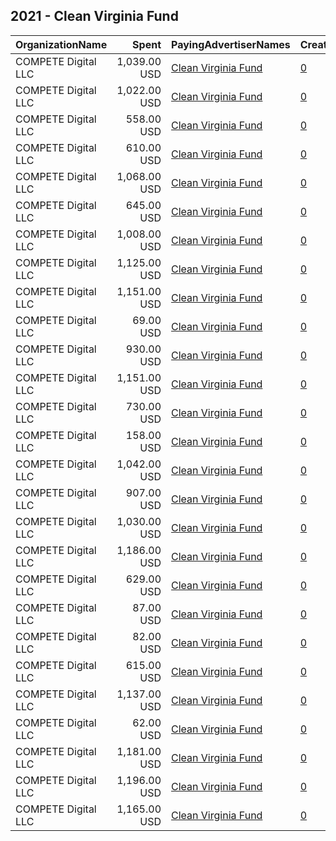 ## 2021 - Clean Virginia Fund 
|OrganizationName|Spent|PayingAdvertiserNames|CreativeUrls|Impressions|Genders|AgeBrackets|CountryCodes|BillingAddresses|CandidateBallotInformation|
|:---|---:|:---|:---|---:|:---|:---|:---|:---|:---|
|COMPETE Digital LLC|1,039.00 USD|[Clean Virginia Fund](2021/Clean_Virginia_Fund.md)|[0](https://www.snap.com/political-ads/asset/8c89e7b4520dc96363df1812611ac8838058aa0a9a9452cbefea77b85587ab9e?mediaType=mp4)|46,235||18+|united states|"1317 Potomac Ave SE,Washington,20003,US"|Clean Virginia Fund|
|COMPETE Digital LLC|1,022.00 USD|[Clean Virginia Fund](2021/Clean_Virginia_Fund.md)|[0](https://www.snap.com/political-ads/asset/9633f0c85ac506cd7ee7441f597ec49d6d5d8ccb7224493ffd5e90dd32db4397?mediaType=mp4)|45,614||18+|united states|"1317 Potomac Ave SE,Washington,20003,US"|Clean Virginia Fund|
|COMPETE Digital LLC|558.00 USD|[Clean Virginia Fund](2021/Clean_Virginia_Fund.md)|[0](https://www.snap.com/political-ads/asset/90caa3cbd66fb83238de1afbde2c0cfd6d97f58e50c896ec59b46eed27bd04ed?mediaType=mp4)|39,569||18+|united states|"1317 Potomac Ave SE,Washington,20003,US"|Jennifer Carroll Foy|
|COMPETE Digital LLC|610.00 USD|[Clean Virginia Fund](2021/Clean_Virginia_Fund.md)|[0](https://www.snap.com/political-ads/asset/9610b7711710e6bd801c51fd0f85e4c6844d2ff63afa3890a343b495c5661e1f?mediaType=mp4)|43,755||18+|united states|"1317 Potomac Ave SE,Washington,20003,US"|Jennifer Carroll Foy|
|COMPETE Digital LLC|1,068.00 USD|[Clean Virginia Fund](2021/Clean_Virginia_Fund.md)|[0](https://www.snap.com/political-ads/asset/8b2a49aae691977f9edfd5b7c73e095259742d0f62ef8ea9d5bb85eb83b4d91f?mediaType=mp4)|48,505||18+|united states|"1317 Potomac Ave SE,Washington,20003,US"|Clean Virginia Fund|
|COMPETE Digital LLC|645.00 USD|[Clean Virginia Fund](2021/Clean_Virginia_Fund.md)|[0](https://www.snap.com/political-ads/asset/80e41963e80dcdc7b7451bee1badc73994d87b0df30a22056ad0321771b9e6df?mediaType=mp4)|39,245||18+|united states|"1317 Potomac Ave SE,Washington,20003,US"|Jennifer Carroll Foy|
|COMPETE Digital LLC|1,008.00 USD|[Clean Virginia Fund](2021/Clean_Virginia_Fund.md)|[0](https://www.snap.com/political-ads/asset/f442ee519c66a0153d9a06173f9691be9ce6cbb46c600925485444b460628286?mediaType=mp4)|39,785||18+|united states|"1317 Potomac Ave SE,Washington,20003,US"|Clean Virginia Fund|
|COMPETE Digital LLC|1,125.00 USD|[Clean Virginia Fund](2021/Clean_Virginia_Fund.md)|[0](https://www.snap.com/political-ads/asset/ab9e4d5f03c3784562c57ba32d5bb9f69c52eca28ff59335ab30a8d8ed7a6904?mediaType=mp4)|40,158||18+|united states|"1317 Potomac Ave SE,Washington,20003,US"|Clean Virginia Fund|
|COMPETE Digital LLC|1,151.00 USD|[Clean Virginia Fund](2021/Clean_Virginia_Fund.md)|[0](https://www.snap.com/political-ads/asset/200ec7ac613e483e8001c411fc6f581c75436f42feacba1e08f3be85fb824995?mediaType=mp4)|52,360||18+|united states|"1317 Potomac Ave SE,Washington,20003,US"|Clean Virginia Fund|
|COMPETE Digital LLC|69.00 USD|[Clean Virginia Fund](2021/Clean_Virginia_Fund.md)|[0](https://www.snap.com/political-ads/asset/d20a1132d8417fc57218c7cb201f2162efd9b215b78b0ea690ab44c6715ab469?mediaType=jpg)|5,013||18+|united states|"1317 Potomac Ave SE,Washington,20003,US"||
|COMPETE Digital LLC|930.00 USD|[Clean Virginia Fund](2021/Clean_Virginia_Fund.md)|[0](https://www.snap.com/political-ads/asset/044e7ea91018f9782ab916758585c507479d6ca95a6d05b6753fa0a2255041cf?mediaType=mp4)|59,731||18+|united states|"1317 Potomac Ave SE,Washington,20003,US"|Jay Jones|
|COMPETE Digital LLC|1,151.00 USD|[Clean Virginia Fund](2021/Clean_Virginia_Fund.md)|[0](https://www.snap.com/political-ads/asset/057c8b539208e118ee54a3605c89f01cb81543692338185f4fbf9904c9dfd993?mediaType=mp4)|54,704||18+|united states|"1317 Potomac Ave SE,Washington,20003,US"|Clean Virginia Fund|
|COMPETE Digital LLC|730.00 USD|[Clean Virginia Fund](2021/Clean_Virginia_Fund.md)|[0](https://www.snap.com/political-ads/asset/477a063871971fdad3c212708cb9c9dd0b9f142f895c27db0830a89b006d746f?mediaType=mp4)|46,699||18+|united states|"1317 Potomac Ave SE,Washington,20003,US"|Jay Jones|
|COMPETE Digital LLC|158.00 USD|[Clean Virginia Fund](2021/Clean_Virginia_Fund.md)|[0](https://www.snap.com/political-ads/asset/d8460f037b7bd552e4fe704061e184e5db23c6fe021d579c39cd26ec9e537739?mediaType=jpg)|12,425||18+|united states|"1317 Potomac Ave SE,Washington,20003,US"||
|COMPETE Digital LLC|1,042.00 USD|[Clean Virginia Fund](2021/Clean_Virginia_Fund.md)|[0](https://www.snap.com/political-ads/asset/b3f7192ed57aebdc08f4e44bb4c861faa003b54c0cd590d304f0a23313924a63?mediaType=mp4)|39,939||18+|united states|"1317 Potomac Ave SE,Washington,20003,US"|Clean Virginia Fund|
|COMPETE Digital LLC|907.00 USD|[Clean Virginia Fund](2021/Clean_Virginia_Fund.md)|[0](https://www.snap.com/political-ads/asset/7e4e0f2264ca20b557daafc0919957579b747d177157bd469766ac167c3d0701?mediaType=mp4)|31,192||18+|united states|"1317 Potomac Ave SE,Washington,20003,US"|Clean Virginia Fund|
|COMPETE Digital LLC|1,030.00 USD|[Clean Virginia Fund](2021/Clean_Virginia_Fund.md)|[0](https://www.snap.com/political-ads/asset/18228afb4efdcf5cba017e5f1180a11a4232e48274d8539dcef34b556509cf0a?mediaType=mp4)|40,260||18+|united states|"1317 Potomac Ave SE,Washington,20003,US"|Clean Virginia Fund|
|COMPETE Digital LLC|1,186.00 USD|[Clean Virginia Fund](2021/Clean_Virginia_Fund.md)|[0](https://www.snap.com/political-ads/asset/4fd8d52a08b51b2cc34a3a393d01d7c3b84e80229755591cbee7b98ff2a8ccca?mediaType=mp4)|57,115||18+|united states|"1317 Potomac Ave SE,Washington,20003,US"|Clean Virginia Fund|
|COMPETE Digital LLC|629.00 USD|[Clean Virginia Fund](2021/Clean_Virginia_Fund.md)|[0](https://www.snap.com/political-ads/asset/56600f44d6d9958156058fbb786c68a7c6daa8c3012ecc11d69e237e8dbfaa86?mediaType=mp4)|22,561||18+|united states|"1317 Potomac Ave SE,Washington,20003,US"|Clean Virginia Fund|
|COMPETE Digital LLC|87.00 USD|[Clean Virginia Fund](2021/Clean_Virginia_Fund.md)|[0](https://www.snap.com/political-ads/asset/d8460f037b7bd552e4fe704061e184e5db23c6fe021d579c39cd26ec9e537739?mediaType=jpg)|12,992||18+|united states|"1317 Potomac Ave SE,Washington,20003,US"||
|COMPETE Digital LLC|82.00 USD|[Clean Virginia Fund](2021/Clean_Virginia_Fund.md)|[0](https://www.snap.com/political-ads/asset/ad148583e2840416c6f851206b5dc69a59a3f29550996a7a53ef98c6eb8a3a76?mediaType=mp4)|3,652||18+|united states|"1317 Potomac Ave SE,Washington,20003,US"|Clean Virginia Fund|
|COMPETE Digital LLC|615.00 USD|[Clean Virginia Fund](2021/Clean_Virginia_Fund.md)|[0](https://www.snap.com/political-ads/asset/98926700e24b6fc2b182a65f36a396d6602f23ccc5c4834b6f7d193e0b9e6094?mediaType=mp4)|38,471||18+|united states|"1317 Potomac Ave SE,Washington,20003,US"|Jennifer Carroll Foy|
|COMPETE Digital LLC|1,137.00 USD|[Clean Virginia Fund](2021/Clean_Virginia_Fund.md)|[0](https://www.snap.com/political-ads/asset/3de29e1da0c9126d161c045875d89acdcbcdd41fb6dd507f7b7858fb491b1bc9?mediaType=mp4)|51,813||18+|united states|"1317 Potomac Ave SE,Washington,20003,US"|Clean Virginia Fund|
|COMPETE Digital LLC|62.00 USD|[Clean Virginia Fund](2021/Clean_Virginia_Fund.md)|[0](https://www.snap.com/political-ads/asset/d20a1132d8417fc57218c7cb201f2162efd9b215b78b0ea690ab44c6715ab469?mediaType=jpg)|8,404||18+|united states|"1317 Potomac Ave SE,Washington,20003,US"||
|COMPETE Digital LLC|1,181.00 USD|[Clean Virginia Fund](2021/Clean_Virginia_Fund.md)|[0](https://www.snap.com/political-ads/asset/4648cf0e3196ef18a606252e22921ba3132c95c8d5663b751efe92afd94207b1?mediaType=mp4)|56,722||18+|united states|"1317 Potomac Ave SE,Washington,20003,US"|Clean Virginia Fund|
|COMPETE Digital LLC|1,196.00 USD|[Clean Virginia Fund](2021/Clean_Virginia_Fund.md)|[0](https://www.snap.com/political-ads/asset/21dc826966e96980d125f3ed3ac3d70772cc6e7f19ea3b2aa7d0512d906d8b40?mediaType=mp4)|56,190||18+|united states|"1317 Potomac Ave SE,Washington,20003,US"|Clean Virginia Fund|
|COMPETE Digital LLC|1,165.00 USD|[Clean Virginia Fund](2021/Clean_Virginia_Fund.md)|[0](https://www.snap.com/political-ads/asset/91105bfaa784f2ffe761059d47e7cb7b723dde98c742c170ce134765b56cfefc?mediaType=mp4)|50,912||18+|united states|"1317 Potomac Ave SE,Washington,20003,US"|Clean Virginia Fund|
